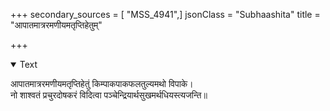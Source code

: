 +++
secondary_sources = [ "MSS_4941",]
jsonClass = "Subhaashita"
title = "आपातमात्ररमणीयमतृप्तिहेतुम्"

+++

<details open><summary>Text</summary>

आपातमात्ररमणीयमतृप्तिहेतुं किम्पाकपाकफलतुल्यमथो विपाके।  
नो शाश्वतं प्रचुरदोषकरं विदित्वा पञ्चेन्द्रियार्थसुखमर्थधियस्त्यजन्ति॥
</details>
